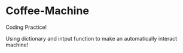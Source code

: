 # Coffee-Machine
Coding Practice!

Using dictionary and intput function to make an automatically interact machine!
